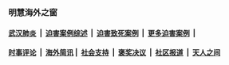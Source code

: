 
### 明慧海外之窗

####  [武汉肺炎](indexes/365.md?t=01301900) &nbsp;|&nbsp;  [迫害案例综述](indexes/328.md?t=01301900) &nbsp;|&nbsp; [迫害致死案例](indexes/277.md?t=01301900)  &nbsp;|&nbsp; [更多迫害案例](indexes/81.md?t=01301900)  &nbsp;|&nbsp; 
####  [时事评论](indexes/251.md?t=01301900) &nbsp;|&nbsp; [海外简讯](indexes/245.md?t=01301900)&nbsp;|&nbsp;  [社会支持](indexes/140.md?t=01301900) &nbsp;|&nbsp; [褒奖决议](indexes/282.md?t=01301900) &nbsp;|&nbsp; [社区报道](indexes/91.md?t=01301900)  &nbsp;|&nbsp; [天人之间](indexes/78.md?t=01301900) 


